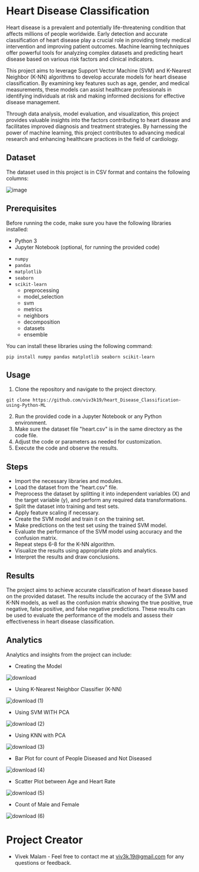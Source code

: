 # Heart Disease Classification
Heart disease is a prevalent and potentially life-threatening condition that affects millions of people worldwide. Early detection and accurate classification of heart disease play a crucial role in providing timely medical intervention and improving patient outcomes. Machine learning techniques offer powerful tools for analyzing complex datasets and predicting heart disease based on various risk factors and clinical indicators.

This project aims to leverage Support Vector Machine (SVM) and K-Nearest Neighbor (K-NN) algorithms to develop accurate models for heart disease classification. By examining key features such as age, gender, and medical measurements, these models can assist healthcare professionals in identifying individuals at risk and making informed decisions for effective disease management.

Through data analysis, model evaluation, and visualization, this project provides valuable insights into the factors contributing to heart disease and facilitates improved diagnosis and treatment strategies. By harnessing the power of machine learning, this project contributes to advancing medical research and enhancing healthcare practices in the field of cardiology.

## Dataset
The dataset used in this project is in CSV format and contains the following columns:

![image](https://github.com/viv3k19/heart_Disease_Classification-using-Python-ML/assets/82309435/76724024-58e7-4b38-a741-ddc2d34d0398)

## Prerequisites

Before running the code, make sure you have the following libraries installed:
* Python 3
* Jupyter Notebook (optional, for running the provided code)
- `numpy`
- `pandas`
- `matplotlib`
- `seaborn`
- `scikit-learn`
   * preprocessing
   * model_selection
   * svm
   * metrics
   * neighbors
   * decomposition
   * datasets
   * ensemble

You can install these libraries using the following command:

```shell
pip install numpy pandas matplotlib seaborn scikit-learn
```
## Usage
1. Clone the repository and navigate to the project directory.
```shell
git clone https://github.com/viv3k19/heart_Disease_Classification-using-Python-ML
```
2. Run the provided code in a Jupyter Notebook or any Python environment.
3. Make sure the dataset file "heart.csv" is in the same directory as the code file.
4. Adjust the code or parameters as needed for customization.
5. Execute the code and observe the results.

## Steps
* Import the necessary libraries and modules.
* Load the dataset from the "heart.csv" file.
* Preprocess the dataset by splitting it into independent variables (X) and the target variable (y), and perform any required data transformations.
* Split the dataset into training and test sets.
* Apply feature scaling if necessary.
* Create the SVM model and train it on the training set.
* Make predictions on the test set using the trained SVM model.
* Evaluate the performance of the SVM model using accuracy and the confusion matrix.
* Repeat steps 6-8 for the K-NN algorithm.
* Visualize the results using appropriate plots and analytics.
* Interpret the results and draw conclusions.

## Results
The project aims to achieve accurate classification of heart disease based on the provided dataset. The results include the accuracy of the SVM and K-NN models, as well as the confusion matrix showing the true positive, true negative, false positive, and false negative predictions. These results can be used to evaluate the performance of the models and assess their effectiveness in heart disease classification.

## Analytics
Analytics and insights from the project can include:

* Creating the Model

![download](https://github.com/viv3k19/heart_Disease_Classification-using-Python-ML/assets/82309435/9ba5b405-8938-407c-bcf1-44b8a9804f12)

* Using K-Nearest Neighbor Classifier (K-NN)

![download (1)](https://github.com/viv3k19/heart_Disease_Classification-using-Python-ML/assets/82309435/f04fa11e-b833-4202-9f27-8535513ff233)

* Using SVM WITH PCA

![download (2)](https://github.com/viv3k19/heart_Disease_Classification-using-Python-ML/assets/82309435/8853ff9a-b474-47a2-a06f-6b691b8a1762)

* Using KNN with PCA

![download (3)](https://github.com/viv3k19/heart_Disease_Classification-using-Python-ML/assets/82309435/32ec96c2-8e64-4866-8e0a-7ab1c7365061)

* Bar Plot for count of People Diseased and Not Diseased

![download (4)](https://github.com/viv3k19/heart_Disease_Classification-using-Python-ML/assets/82309435/944e3aab-ab72-4081-a08f-49b28b3b7a59)

* Scatter Plot between Age and <max> Heart Rate

![download (5)](https://github.com/viv3k19/heart_Disease_Classification-using-Python-ML/assets/82309435/5d5b3e11-f786-4663-be8d-62417b076cfd)

* Count of Male and Female

![download (6)](https://github.com/viv3k19/heart_Disease_Classification-using-Python-ML/assets/82309435/b8d1a7ca-cf08-4a92-87d2-36f47117c7ab)

# Project Creator
* Vivek Malam - Feel free to contact me at viv3k.19@gmail.com for any questions or feedback.
